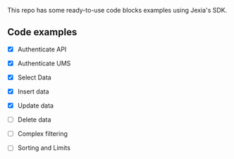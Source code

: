 This repo has some ready-to-use code blocks examples using Jexia's SDK.

## Code examples
- [x] Authenticate API
- [x] Authenticate UMS
- [x] Select Data
- [x] Insert data
- [x] Update data
- [ ] Delete data
- [ ] Complex filtering
- [ ] Sorting and Limits


